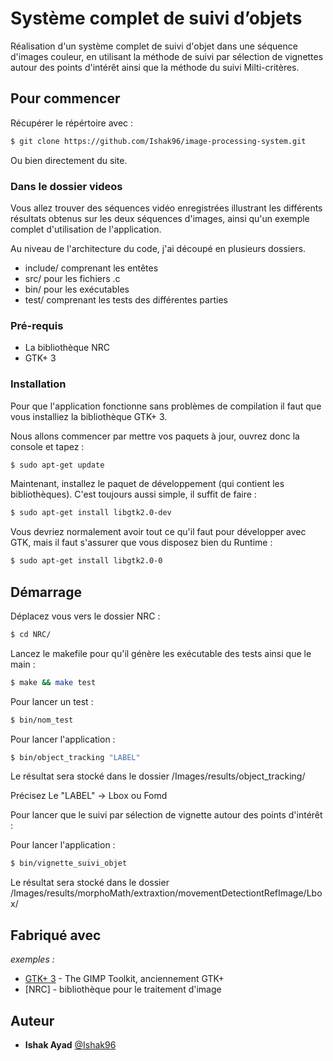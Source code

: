 # Système complet de suivi d’objets

Réalisation d'un système complet de suivi d'objet dans une séquence d'images couleur, en utilisant la méthode de suivi par sélection de vignettes autour des points d'intérêt ainsi que la méthode du suivi Milti-critères.

## Pour commencer

Récupérer le répértoire avec :

```bash
$ git clone https://github.com/Ishak96/image-processing-system.git
```

Ou bien directement du site.

### Dans le dossier videos

Vous allez trouver des séquences vidéo enregistrées illustrant les différents résultats obtenus sur les deux séquences d'images, ainsi qu'un exemple complet d'utilisation de l'application.

Au niveau de l'architecture du code, j'ai découpé en plusieurs dossiers.

- include/ comprenant les entêtes
- src/ pour les fichiers .c
- bin/ pour les exécutables
- test/ comprenant les tests des différentes parties

### Pré-requis

- La bibliothèque NRC
- GTK+ 3

### Installation

Pour que l'application fonctionne sans problèmes de compilation il faut que vous installiez la bibliothèque GTK+ 3.

Nous allons commencer par mettre vos paquets à jour, ouvrez donc la console et tapez :
```bash
$ sudo apt-get update
```

Maintenant, installez le paquet de développement (qui contient les bibliothèques).
C'est toujours aussi simple, il suffit de faire :
```bash
$ sudo apt-get install libgtk2.0-dev
```

Vous devriez normalement avoir tout ce qu'il faut pour développer avec GTK, mais il faut s'assurer que vous disposez bien du Runtime :
```bash
$ sudo apt-get install libgtk2.0-0
```

## Démarrage

Déplacez vous vers le dossier NRC :
```bash
$ cd NRC/
```

Lancez le makefile pour qu'il génère les exécutable des tests ainsi que le main :
```bash
$ make && make test
```

Pour lancer un test :
```bash
$ bin/nom_test
```

Pour lancer l'application :
```bash
$ bin/object_tracking "LABEL"
```

Le résultat sera stocké dans le dossier /Images/results/object_tracking/

Précisez Le "LABEL" -> Lbox ou Fomd

Pour lancer que le suivi par sélection de vignette autour des points d'intérêt :

Pour lancer l'application :
```bash
$ bin/vignette_suivi_objet
```

Le résultat sera stocké dans le dossier /Images/results/morphoMath/extraxtion/movementDetectiontRefImage/Lbox/

## Fabriqué avec

_exemples :_
* [GTK+ 3](https://developer.gnome.org/gtk3/stable/) - The GIMP Toolkit, anciennement GTK+
* [NRC] - bibliothèque pour le traitement d'image

## Auteur
* **Ishak Ayad** [@Ishak96](https://github.com/Ishak96)
